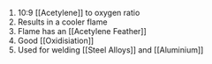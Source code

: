 1. 10:9 [[Acetylene]] to oxygen ratio
2. Results in a cooler flame
3. Flame has an [[Acetylene Feather]]
4. Good [[Oxidisiation]]
5. Used for welding [[Steel Alloys]] and [[Aluminium]]